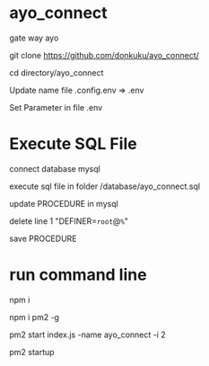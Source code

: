 # ayo_connect
gate way ayo

git clone https://github.com/donkuku/ayo_connect/

cd directory/ayo_connect

Update name file .config.env => .env 

Set Parameter in file .env

# Execute SQL File

connect database mysql

execute sql file in folder /database/ayo_connect.sql

update PROCEDURE in mysql 

delete line 1 "DEFINER=`root`@`%`"

save PROCEDURE

# run command line

npm i

npm i pm2 -g

pm2 start index.js -name ayo_connect -i 2

pm2 startup
